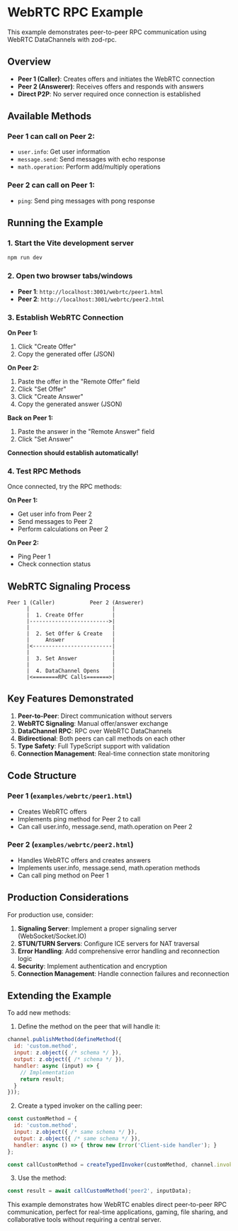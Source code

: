 # WebRTC RPC Example

This example demonstrates peer-to-peer RPC communication using WebRTC DataChannels with zod-rpc.

## Overview

- **Peer 1 (Caller)**: Creates offers and initiates the WebRTC connection
- **Peer 2 (Answerer)**: Receives offers and responds with answers
- **Direct P2P**: No server required once connection is established

## Available Methods

### Peer 1 can call on Peer 2:
- `user.info`: Get user information
- `message.send`: Send messages with echo response
- `math.operation`: Perform add/multiply operations

### Peer 2 can call on Peer 1:
- `ping`: Send ping messages with pong response

## Running the Example

### 1. Start the Vite development server
```bash
npm run dev
```

### 2. Open two browser tabs/windows
- **Peer 1**: `http://localhost:3001/webrtc/peer1.html`
- **Peer 2**: `http://localhost:3001/webrtc/peer2.html`

### 3. Establish WebRTC Connection

**On Peer 1:**
1. Click "Create Offer"
2. Copy the generated offer (JSON)

**On Peer 2:**
1. Paste the offer in the "Remote Offer" field
2. Click "Set Offer"
3. Click "Create Answer"
4. Copy the generated answer (JSON)

**Back on Peer 1:**
1. Paste the answer in the "Remote Answer" field
2. Click "Set Answer"

**Connection should establish automatically!**

### 4. Test RPC Methods

Once connected, try the RPC methods:

**On Peer 1:**
- Get user info from Peer 2
- Send messages to Peer 2
- Perform calculations on Peer 2

**On Peer 2:**
- Ping Peer 1
- Check connection status

## WebRTC Signaling Process

```
Peer 1 (Caller)           Peer 2 (Answerer)
      |                          |
      |  1. Create Offer         |
      |------------------------->|
      |                          |
      |  2. Set Offer & Create   |
      |     Answer               |
      |<-------------------------|
      |                          |
      |  3. Set Answer           |
      |                          |
      |  4. DataChannel Opens    |
      |<========RPC Calls=======>|
```

## Key Features Demonstrated

1. **Peer-to-Peer**: Direct communication without servers
2. **WebRTC Signaling**: Manual offer/answer exchange
3. **DataChannel RPC**: RPC over WebRTC DataChannels
4. **Bidirectional**: Both peers can call methods on each other
5. **Type Safety**: Full TypeScript support with validation
6. **Connection Management**: Real-time connection state monitoring

## Code Structure

### Peer 1 (`examples/webrtc/peer1.html`)
- Creates WebRTC offers
- Implements ping method for Peer 2 to call
- Can call user.info, message.send, math.operation on Peer 2

### Peer 2 (`examples/webrtc/peer2.html`)
- Handles WebRTC offers and creates answers
- Implements user.info, message.send, math.operation methods
- Can call ping method on Peer 1

## Production Considerations

For production use, consider:

1. **Signaling Server**: Implement a proper signaling server (WebSocket/Socket.IO)
2. **STUN/TURN Servers**: Configure ICE servers for NAT traversal
3. **Error Handling**: Add comprehensive error handling and reconnection logic
4. **Security**: Implement authentication and encryption
5. **Connection Management**: Handle connection failures and reconnection

## Extending the Example

To add new methods:

1. Define the method on the peer that will handle it:
```javascript
channel.publishMethod(defineMethod({
  id: 'custom.method',
  input: z.object({ /* schema */ }),
  output: z.object({ /* schema */ }),
  handler: async (input) => {
    // Implementation
    return result;
  }
}));
```

2. Create a typed invoker on the calling peer:
```javascript
const customMethod = {
  id: 'custom.method',
  input: z.object({ /* same schema */ }),
  output: z.object({ /* same schema */ }),
  handler: async () => { throw new Error('Client-side handler'); }
};

const callCustomMethod = createTypedInvoker(customMethod, channel.invoke.bind(channel));
```

3. Use the method:
```javascript
const result = await callCustomMethod('peer2', inputData);
```

This example demonstrates how WebRTC enables direct peer-to-peer RPC communication, perfect for real-time applications, gaming, file sharing, and collaborative tools without requiring a central server.
